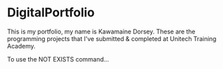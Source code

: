 # DigitalPortfolio
This is my portfolio, my name is Kawamaine Dorsey. These are the programming projects that I've submitted &amp; completed at Unitech Training Academy.

To use the NOT EXISTS command...

